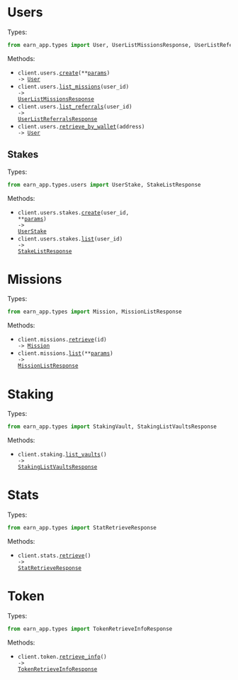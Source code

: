 # Users

Types:

```python
from earn_app.types import User, UserListMissionsResponse, UserListReferralsResponse
```

Methods:

- <code title="post /users">client.users.<a href="./src/earn_app/resources/users/users.py">create</a>(\*\*<a href="src/earn_app/types/user_create_params.py">params</a>) -> <a href="./src/earn_app/types/user.py">User</a></code>
- <code title="get /users/{userId}/missions">client.users.<a href="./src/earn_app/resources/users/users.py">list_missions</a>(user_id) -> <a href="./src/earn_app/types/user_list_missions_response.py">UserListMissionsResponse</a></code>
- <code title="get /users/{userId}/referrals">client.users.<a href="./src/earn_app/resources/users/users.py">list_referrals</a>(user_id) -> <a href="./src/earn_app/types/user_list_referrals_response.py">UserListReferralsResponse</a></code>
- <code title="get /users/wallet/{address}">client.users.<a href="./src/earn_app/resources/users/users.py">retrieve_by_wallet</a>(address) -> <a href="./src/earn_app/types/user.py">User</a></code>

## Stakes

Types:

```python
from earn_app.types.users import UserStake, StakeListResponse
```

Methods:

- <code title="post /users/{userId}/stakes">client.users.stakes.<a href="./src/earn_app/resources/users/stakes.py">create</a>(user_id, \*\*<a href="src/earn_app/types/users/stake_create_params.py">params</a>) -> <a href="./src/earn_app/types/users/user_stake.py">UserStake</a></code>
- <code title="get /users/{userId}/stakes">client.users.stakes.<a href="./src/earn_app/resources/users/stakes.py">list</a>(user_id) -> <a href="./src/earn_app/types/users/stake_list_response.py">StakeListResponse</a></code>

# Missions

Types:

```python
from earn_app.types import Mission, MissionListResponse
```

Methods:

- <code title="get /missions/{id}">client.missions.<a href="./src/earn_app/resources/missions.py">retrieve</a>(id) -> <a href="./src/earn_app/types/mission.py">Mission</a></code>
- <code title="get /missions">client.missions.<a href="./src/earn_app/resources/missions.py">list</a>(\*\*<a href="src/earn_app/types/mission_list_params.py">params</a>) -> <a href="./src/earn_app/types/mission_list_response.py">MissionListResponse</a></code>

# Staking

Types:

```python
from earn_app.types import StakingVault, StakingListVaultsResponse
```

Methods:

- <code title="get /staking/vaults">client.staking.<a href="./src/earn_app/resources/staking.py">list_vaults</a>() -> <a href="./src/earn_app/types/staking_list_vaults_response.py">StakingListVaultsResponse</a></code>

# Stats

Types:

```python
from earn_app.types import StatRetrieveResponse
```

Methods:

- <code title="get /stats">client.stats.<a href="./src/earn_app/resources/stats.py">retrieve</a>() -> <a href="./src/earn_app/types/stat_retrieve_response.py">StatRetrieveResponse</a></code>

# Token

Types:

```python
from earn_app.types import TokenRetrieveInfoResponse
```

Methods:

- <code title="get /token/info">client.token.<a href="./src/earn_app/resources/token.py">retrieve_info</a>() -> <a href="./src/earn_app/types/token_retrieve_info_response.py">TokenRetrieveInfoResponse</a></code>
